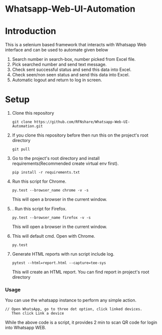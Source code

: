 # Whatsapp-Web-UI-Automation

# Introduction

This is a selenium based framework that interacts with Whatsapp Web interface and can be used to automate given below
1. Search number in search-box, number picked from Excel file.
2. Pick searched number and send text message.
3. Check sent successful status and send this data into Excel.
4. Check seen/non seen status and send this data into Excel.
5. Automatic logout and return to log in screen.

# Setup

1. Clone this repository
    ```
    git clone https://github.com/RFNshare/Whatsapp-Web-UI-Automation.git
    ```
   
2. If you clone this repository before then run this on the project's root directory
    ```
    git pull
    ```

3. Go to the project's root directory and install requirements(Recommended create virtual env first).
    ```
    pip install -r requirements.txt
    ```

4. Run this script for Chrome.
    ```
    py.test --browser_name chrome -v -s

    ```
   This will open a browser in the current window.
5. . Run this script for Firefox.
    ```
    py.test --browser_name firefox -v -s

    ```
   This will open a browser in the current window.

6. This will default cmd. Open with Chrome.
    ```
    py.test 

    ```
   
7. Generate HTML reports with run script include log.
    ```
    pytest --html=report.html --capture=tee-sys 

    ```
   This will create an HTML report. You can find report in project's root directory

### Usage

You can use the whatsapp instance to perform any simple action.

```
// Open WhatsApp, go to three dot option, click linked devices. 
   Then click Link a device

```

While the above code is a script, it provides 2 min to scan QR code for login into Whatsapp WEB.